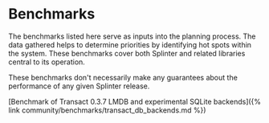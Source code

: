 # Benchmarks
<!--
  Copyright 2024 Bitwise IO, Inc.
  Copyright 2018-2021 Cargill Incorporated
  Licensed under Creative Commons Attribution 4.0 International License
  https://creativecommons.org/licenses/by/4.0/
-->

The benchmarks listed here serve as inputs into the planning process. The data
gathered helps to determine priorities by identifying hot spots within the
system.  These benchmarks cover both Splinter and related libraries central to
its operation.

These benchmarks don't necessarily make any guarantees about the performance of
any given Splinter release.

[Benchmark of Transact 0.3.7 LMDB and experimental SQLite
backends]({% link community/benchmarks/transact_db_backends.md %})
